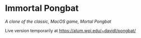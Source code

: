 # Immortal Pongbat #
*A clone of the classic, MacOS game, Mortal Pongbat*

Live version temporarily at https://alum.wpi.edu/~davidl/pongbat/